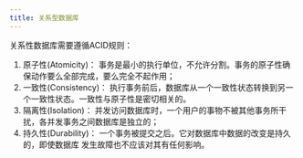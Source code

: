 ```yaml
---
title: 关系型数据库
---
```


关系性数据库需要遵循ACID规则：

1. 原子性(Atomicity)： 事务是最小的执行单位，不允许分割。事务的原子性确保动作要么全部完成，要么完全不起作用；
2. 一致性(Consistency)： 执行事务前后，数据库从一个一致性状态转换到另一个一致性状态。一致性与原子性是密切相关的。
3. 隔离性(Isolation)： 并发访问数据库时，一个用户的事物不被其他事务所干扰，各并发事务之间数据库是独立的；
4. 持久性(Durability)： 一个事务被提交之后。它对数据库中数据的改变是持久的，即使数据库 发生故障也不应该对其有任何影响。